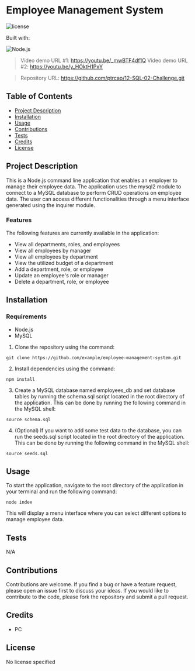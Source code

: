 
# Employee Management System

![license](https://img.shields.io/static/v1?label=license&message=No_license&color=blue&style=for-the-badge)

  Built with:

  ![Node.js](https://img.shields.io/badge/Node.js-43853D?style=for-the-badge&logo=node.js&logoColor=white)

> Video demo URL #1: https://youtu.be/_mwBTF4df1Q
> Video demo URL #2: https://youtu.be/y_HOktH1PxY

> Repository URL: https://github.com/ptrcao/12-SQL-02-Challenge.git

## Table of Contents

- [Project Description](#project-description)
- [Installation](#installation)
- [Usage](#usage)
- [Contributions](#contributions)
- [Tests](#tests)
- [Credits](#credits)
- [License](#license)


## Project Description
This is a Node.js command line application that enables an employer to manage their employee data. The application uses the mysql2 module to connect to a MySQL database to perform CRUD operations on employee data. The user can access different functionalities through a menu interface generated using the inquirer module.

### Features
The following features are currently available in the application:

* View all departments, roles, and employees
* View all employees by manager
* View all employees by department
* View the utilized budget of a department
* Add a department, role, or employee
* Update an employee's role or manager
* Delete a department, role, or employee

## Installation

### Requirements
* Node.js
* MySQL

1. Clone the repository using the command:
```
git clone https://github.com/example/employee-management-system.git
```

2. Install dependencies using the command:

```
npm install
```


3. Create a MySQL database named employees_db and set database tables by running the schema.sql script located in the root directory of the application. This can be done by running the following command in the MySQL shell:

```
source schema.sql
```


4. (Optional) If you want to add some test data to the database, you can run the seeds.sql script located in the root directory of the application. This can be done by running the following command in the MySQL shell:

```
source seeds.sql
```

## Usage
To start the application, navigate to the root directory of the application in your terminal and run the following command:

```
node index
```
This will display a menu interface where you can select different options to manage employee data.




## Tests
N/A

## Contributions
Contributions are welcome. If you find a bug or have a feature request, please open an issue first to discuss your ideas. If you would like to contribute to the code, please fork the repository and submit a pull request.

## Credits
- PC

## License
No license specified
